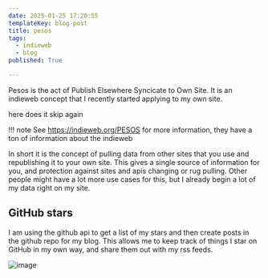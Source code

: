 ```yaml
---
date: 2025-01-25 17:20:55
templateKey: blog-post
title: pesos
tags:
  - indieweb
  - blog
published: True

---
```


Pesos is the act of Publish Elsewhere Syncicate to Own Site.  It is an indieweb
concept that I recently started applying to my own site.

here does it skip again

!!! note
    See <https://indieweb.org/PESOS> for more information, they have a ton of
    information about the indieweb

In short it is the concept of pulling data from other sites that you use and
republishing it to your own site.  This gives a single source of information
for you, and protection against sites and apis changing or rug pulling.  Other
  people might have a lot more use cases for this, but I already begin a lot of
  my data right on my site.

## GitHub stars

I am using the github api to get a list of my stars and then create posts in
the github repo for my blog.  This allows me to keep track of things I star on
GitHub in my own way, and share them out with my rss feeds.

![image](https://dropper.wayl.one/api/file/2380f814-a8cb-45d1-bb5b-538d171933e3.webp)
